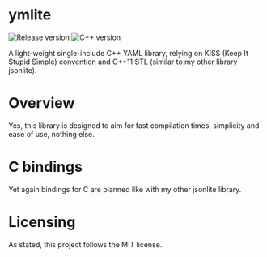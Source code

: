 # ymlite

![Release version](https://img.shields.io/badge/alpha-v0.1.0-red.svg)
![C++ version](https://img.shields.io/badge/version-C++11-blue.svg)

A light-weight single-include C++ YAML library, relying on KISS (Keep It Stupid Simple)
convention and C++11 STL (similar to my other library jsonlite).


# Overview

Yes, this library is designed to aim for fast compilation times, simplicity and
ease of use, nothing else.


# C bindings

Yet again bindings for C are planned like with my other jsonlite library.


# Licensing

As stated, this project follows the MIT license.
